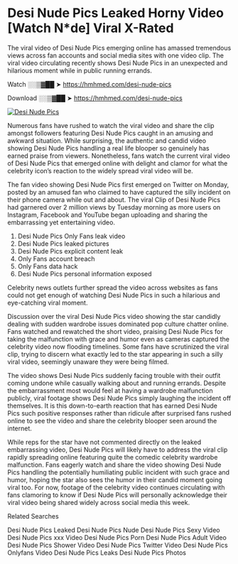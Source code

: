 ﻿# Desi Nude Pics Leaked Horny Video [Watch N*de] Viral X-Rated

The viral video of ﻿Desi Nude Pics emerging online has amassed tremendous views across fan accounts and social media sites with one video clip. The viral video circulating recently shows ﻿Desi Nude Pics in an unexpected and hilarious moment while in public running errands. 

Watch ░░▒▓██ ➤ https://hmhmed.com/desi-nude-pics

Download ░░▒▓██ ➤ https://hmhmed.com/desi-nude-pics

[![Desi Nude Pics](https://i.imgur.com/dJHk4Zq.gif)](https://hmhmed.com/desi-nude-pics)

Numerous fans have rushed to watch the viral video and share the clip amongst followers featuring ﻿Desi Nude Pics caught in an amusing and awkward situation. While surprising, the authentic and candid video showing ﻿Desi Nude Pics handling a real life blooper so genuinely has earned praise from viewers. Nonetheless, fans watch the current viral video of ﻿Desi Nude Pics that emerged online with delight and clamor for what the celebrity icon’s reaction to the widely spread viral video will be.

The fan video showing ﻿Desi Nude Pics first emerged on Twitter on Monday, posted by an amused fan who claimed to have captured the silly incident on their phone camera while out and about. The viral Clip of ﻿Desi Nude Pics had garnered over 2 million views by Tuesday morning as more users on Instagram, Facebook and YouTube began uploading and sharing the embarrassing yet entertaining video. 

1. ﻿Desi Nude Pics Only Fans leak video
2. ﻿Desi Nude Pics leaked pictures
3. ﻿Desi Nude Pics explicit content leak
4. Only Fans account breach
5. Only Fans data hack
6. ﻿Desi Nude Pics personal information exposed

Celebrity news outlets further spread the video across websites as fans could not get enough of watching ﻿Desi Nude Pics in such a hilarious and eye-catching viral moment. 

Discussion over the viral ﻿Desi Nude Pics video showing the star candidly dealing with sudden wardrobe issues dominated pop culture chatter online. Fans watched and rewatched the short video, praising ﻿Desi Nude Pics for taking the malfunction with grace and humor even as cameras captured the celebrity video now flooding timelines. Some fans have scrutinized the viral clip, trying to discern what exactly led to the star appearing in such a silly viral video, seemingly unaware they were being filmed.

The video shows ﻿Desi Nude Pics suddenly facing trouble with their outfit coming undone while casually walking about and running errands. Despite the embarrassment most would feel at having a wardrobe malfunction publicly, viral footage shows ﻿Desi Nude Pics simply laughing the incident off themselves. It is this down-to-earth reaction that has earned ﻿Desi Nude Pics such positive responses rather than ridicule after surprised fans rushed online to see the video and share the celebrity blooper seen around the internet.  

While reps for the star have not commented directly on the leaked embarrassing video, ﻿Desi Nude Pics will likely have to address the viral clip rapidly spreading online featuring quite the comedic celebrity wardrobe malfunction. Fans eagerly watch and share the video showing ﻿Desi Nude Pics handling the potentially humiliating public incident with such grace and humor, hoping the star also sees the humor in their candid moment going viral too. For now, footage of the celebrity video continues circulating with fans clamoring to know if ﻿Desi Nude Pics will personally acknowledge their viral video being shared widely across social media this week.

Related Searches

﻿Desi Nude Pics Leaked
﻿Desi Nude Pics Nude
﻿Desi Nude Pics Sexy Video
﻿Desi Nude Pics xxx Video
﻿Desi Nude Pics Porn
﻿Desi Nude Pics Adult Video
﻿Desi Nude Pics Shower Video
﻿Desi Nude Pics Twitter Video
﻿Desi Nude Pics Onlyfans Video
﻿Desi Nude Pics Leaks
﻿Desi Nude Pics Photos